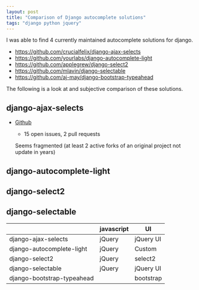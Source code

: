 ```yaml
---
layout: post
title: "Comparison of Django autocomplete solutions"
tags: "django python jquery"
---
```


I was able to find 4 currently maintained autocomplete solutions for django.

* <https://github.com/crucialfelix/django-ajax-selects>
* <https://github.com/yourlabs/django-autocomplete-light>
* <https://github.com/applegrew/django-select2>
* <https://github.com/mlavin/django-selectable>
* <https://github.com/aj-may/django-bootstrap-typeahead>

The following is a look at and subjective comparison of these solutions.

## django-ajax-selects

* [Github](https://github.com/crucialfelix/django-ajax-selects)
	* 15 open issues, 2 pull requests

	Seems fragmented (at least 2 active forks of an original project not update in years)

## django-autocomplete-light

## django-select2

## django-selectable

|                            | javascript | UI        |
|----------------------------|------------|-----------|
| django-ajax-selects        | jQuery     | jQuery UI |
| django-autocomplete-light  | jQuery     | Custom    |
| django-select2             | jQuery     | select2   |
| django-selectable          | jQuery     | jQuery UI |
| django-bootstrap-typeahead |            | bootstrap |